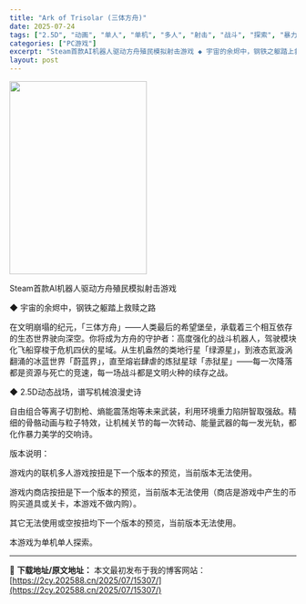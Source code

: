 ```yaml
---
title: "Ark of Trisolar (三体方舟)"
date: 2025-07-24
tags: ["2.5D", "动画", "单人", "单机", "多人", "射击", "战斗", "探索", "暴力", "未来"]
categories: ["PC游戏"]
excerpt: "Steam首款AI机器人驱动方舟殖民模拟射击游戏 ◆ 宇宙的余烬中，钢铁之躯踏上救赎之路 在文明崩塌的纪元，「三体方舟」——人类最后的希望堡垒，承载着三个相互依存的生态世界驶向深空。你将成为方舟的守护者：高度强化的战斗机器人，驾驶模块化飞船穿梭于危机四伏的星域。从生机盎然的类地行星「绿源星」，到液态&hellip;"
layout: post
---
```


<img class="aligncenter size-full wp-image-15283" src="https://2cy.202588.cn/wp-content/uploads/2025/07/2025072415321134.webp" alt="" width="241" height="339" />

Steam首款AI机器人驱动方舟殖民模拟射击游戏

◆ 宇宙的余烬中，钢铁之躯踏上救赎之路

在文明崩塌的纪元，「三体方舟」——人类最后的希望堡垒，承载着三个相互依存的生态世界驶向深空。你将成为方舟的守护者：高度强化的战斗机器人，驾驶模块化飞船穿梭于危机四伏的星域。从生机盎然的类地行星「绿源星」，到液态氦漩涡翻涌的冰蓝世界「蔚蓝界」，直至熔岩肆虐的炼狱星球「赤狱星」——每一次降落都是资源与死亡的竞速，每一场战斗都是文明火种的续存之战。

◆ 2.5D动态战场，谱写机械浪漫史诗

自由组合等离子切割枪、熵能震荡炮等未来武装，利用环境重力陷阱智取强敌。精细的骨骼动画与粒子特效，让机械关节的每一次转动、能量武器的每一发光轨，都化作暴力美学的交响诗。

版本说明：

游戏内的联机多人游戏按扭是下一个版本的预览，当前版本无法使用。

游戏内商店按扭是下一个版本的预览，当前版本无法使用（商店是游戏中产生的币购买道具或关卡，本游戏不做内购）。

其它无法使用或空按扭均下一个版本的预览，当前版本无法使用。

本游戏为单机单人探索。

---
📖 **下载地址/原文地址：** 本文最初发布于我的博客网站：[https://2cy.202588.cn/2025/07/15307/](https://2cy.202588.cn/2025/07/15307/)
